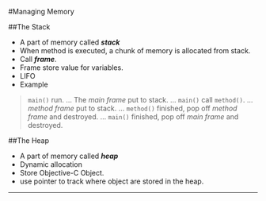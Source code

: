 #Managing Memory

##The Stack
- A part of memory called **_stack_**
- When method is executed, a chunk of memory is allocated from stack.
- Call **_frame_**.
- Frame store value for variables.
- LIFO
- Example
> `main()` run.
... The *main frame* put to stack.
... `main()` call `method()`.
... *method frame* put to stack.
... `method()` finished, pop off *method frame* and destroyed.
... `main()` finished, pop off *main frame* and destroyed.


##The Heap
- A part of memory called **_heap_**
- Dynamic allocation
- Store Objective-C Object.
- use pointer to track where object are stored in the heap.

---